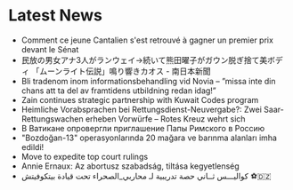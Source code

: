 # Latest News
-  Comment ce jeune Cantalien s'est retrouvé à gagner un premier prix devant le Sénat
-  民放の男女アナ3人がランウェイ→続いて熊田曜子がガウン脱ぎ捨て美ボディ 「ムーンライト伝説」鳴り響きカオス - 南日本新聞
-  Bli tradenom inom informationsbehandling vid Novia – ”missa inte din chans att ta del av framtidens utbildning redan idag!”
-  Zain continues strategic partnership with Kuwait Codes program
-  Heimliche Vorabsprachen bei Rettungsdienst-Neuvergabe?: Zwei Saar-Rettungswachen erheben Vorwürfe – Rotes Kreuz wehrt sich
-  В Ватикане опровергли приглашение Папы Римского в Россию
-  "Bozdoğan-13" operasyonlarında 20 mağara ve barınma alanları imha edildi!
-  Move to expedite top court rulings
-  Annie Ernaux: Az abortusz szabadság, tiltása kegyetlenség
-  كواليـــس ثــاني حصة تدريبية لـ محاربي_الصحراء تحت قيادة بيتكوفيتش ⚽🇩🇿
